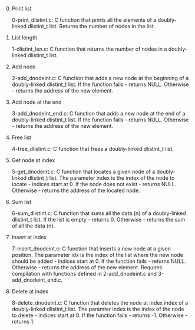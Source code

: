 

0. Print list

    0-print_dlistint.c: C function that prints all the elements of a doubly-linked dlistint_t list.
    Returns the number of nodes in the list.

1. List length

    1-dlistint_len.c: C function that returns the number of nodes in a doubly-linked dlistint_t list.

2. Add node

    2-add_dnodeint.c: C function that adds a new node at the beginning of a doubly-linked dlistint_t list.
    If the function fails - returns NULL.
    Otherwise - returns the address of the new element.

3. Add node at the end

    3-add_dnodeint_end.c: C function that adds a new node at the end of a doubly-linked dlistint_t list.
    If the function fails - returns NULL.
    Otherwise - returns the address of the new element.

4. Free list

    4-free_dlistint.c: C function that frees a doubly-linked dlistint_t list.

5. Get node at index

    5-get_dnodeint.c: C function that locates a given node of a doubly-linked dlistint_t list.
    The parameter index is the index of the node to locate - indices start at 0.
    If the node does not exist - returns NULL.
    Otherwise - returns the address of the located node.

6. Sum list

    6-sum_dlistint.c: C function that sums all the data (n) of a doubly-linked dlistint_t list.
    If the list is empty - returns 0.
    Otherwise - returns the sum of all the data (n).

7. Insert at index

    7-insert_dnodeint.c: C function that inserts a new node at a given position.
    The parameter idx is the index of the list where the new node should be added - indices start at 0.
    If the function fails - returns NULL.
    Otherwise - returns the address of the new element.
    Requires compilation with functions defined in 2-add_dnodeint.c and 3-add_dnodeint_end.c.

8. Delete at index

    8-delete_dnodeint.c: C function that deletes the node at index index of a doubly-linked dlistint_t list.
    The paramter index is the index of the node to delete - indices start at 0.
    If the function fails - returns -1.
    Otherwise - returns 1.

